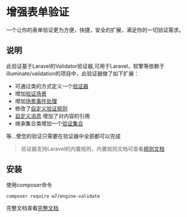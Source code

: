 # 增强表单验证
一个让你的表单验证更为方便，快捷，安全的扩展，满足你的一切验证需求。

## 说明
此验证基于Laravel的Validator验证器,可用于Laravel，软擎等依赖于illuminate/validation的项目中，此验证器做了如下扩展：

 - 可通过类的方式定义一个[验证器](https://v.neww7.com/2/Validate.html)
 - 增加[验证场景](https://v.neww7.com/2/Scene.html)
 - 增加[场景事件处理](https://v.neww7.com/2/Event.html)
 - 修改了[自定义验证规则](https://v.neww7.com/2/Rule.html)
 - [自定义消息](https://v.neww7.com/2/Message.html) 增加了对内容的引用
 - 继承集合类增加一个[验证集合](https://v.neww7.com/2/Collection.html)

等...使您的验证只需要在验证器中全部都可以完成

> 验证器支持Laravel的内置规则，内置规则文档可查看[规则文档](https://learnku.com/docs/laravel/6.x/validation/5144#c58a91)

## 安装
使用composer命令
``` shell
composer require w7/engine-validate
```

完整文档查看[完整文档](https://v.neww7.com)